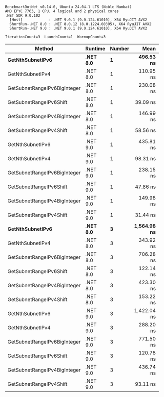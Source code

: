```

BenchmarkDotNet v0.14.0, Ubuntu 24.04.1 LTS (Noble Numbat)
AMD EPYC 7763, 1 CPU, 4 logical and 2 physical cores
.NET SDK 9.0.102
  [Host]            : .NET 9.0.1 (9.0.124.61010), X64 RyuJIT AVX2
  ShortRun-.NET 8.0 : .NET 8.0.12 (8.0.1224.60305), X64 RyuJIT AVX2
  ShortRun-.NET 9.0 : .NET 9.0.1 (9.0.124.61010), X64 RyuJIT AVX2

IterationCount=3  LaunchCount=1  WarmupCount=3  

```
| Method                       | Runtime  | Number | Mean        | Error      | StdDev    | Min         | Max         | Gen0   | Allocated |
|----------------------------- |--------- |------- |------------:|-----------:|----------:|------------:|------------:|-------:|----------:|
| **GetNthSubnetIPv6**             | **.NET 8.0** | **1**      |   **496.53 ns** |  **70.086 ns** |  **3.842 ns** |   **494.23 ns** |   **500.97 ns** | **0.0410** |     **696 B** |
| GetNthSubnetIPv4             | .NET 8.0 | 1      |   110.95 ns |   7.343 ns |  0.402 ns |   110.49 ns |   111.19 ns | 0.0095 |     160 B |
| GetSubnetRangeIPv6BigInteger | .NET 8.0 | 1      |   230.08 ns |  56.879 ns |  3.118 ns |   227.66 ns |   233.59 ns | 0.0257 |     432 B |
| GetSubnetRangeIPv6Shift      | .NET 8.0 | 1      |    39.09 ns |  12.659 ns |  0.694 ns |    38.38 ns |    39.76 ns | 0.0095 |     160 B |
| GetSubnetRangeIPv4BigInteger | .NET 8.0 | 1      |   146.99 ns |  33.680 ns |  1.846 ns |   145.49 ns |   149.05 ns | 0.0124 |     208 B |
| GetSubnetRangeIPv4Shift      | .NET 8.0 | 1      |    58.56 ns |  22.041 ns |  1.208 ns |    57.17 ns |    59.28 ns | 0.0105 |     176 B |
| GetNthSubnetIPv6             | .NET 9.0 | 1      |   435.81 ns |  90.065 ns |  4.937 ns |   430.84 ns |   440.71 ns | 0.0381 |     640 B |
| GetNthSubnetIPv4             | .NET 9.0 | 1      |    98.31 ns |  42.088 ns |  2.307 ns |    96.54 ns |   100.92 ns | 0.0095 |     160 B |
| GetSubnetRangeIPv6BigInteger | .NET 9.0 | 1      |   238.15 ns |  57.204 ns |  3.136 ns |   234.99 ns |   241.26 ns | 0.0257 |     432 B |
| GetSubnetRangeIPv6Shift      | .NET 9.0 | 1      |    47.86 ns |  16.373 ns |  0.897 ns |    46.83 ns |    48.48 ns | 0.0095 |     160 B |
| GetSubnetRangeIPv4BigInteger | .NET 9.0 | 1      |   149.98 ns |   3.250 ns |  0.178 ns |   149.79 ns |   150.15 ns | 0.0124 |     208 B |
| GetSubnetRangeIPv4Shift      | .NET 9.0 | 1      |    31.44 ns |   5.940 ns |  0.326 ns |    31.07 ns |    31.64 ns | 0.0105 |     176 B |
| **GetNthSubnetIPv6**             | **.NET 8.0** | **3**      | **1,564.98 ns** | **274.099 ns** | **15.024 ns** | **1,548.77 ns** | **1,578.43 ns** | **0.1278** |    **2168 B** |
| GetNthSubnetIPv4             | .NET 8.0 | 3      |   343.92 ns |  38.942 ns |  2.135 ns |   342.48 ns |   346.37 ns | 0.0286 |     480 B |
| GetSubnetRangeIPv6BigInteger | .NET 8.0 | 3      |   706.28 ns |  53.342 ns |  2.924 ns |   704.58 ns |   709.66 ns | 0.0772 |    1296 B |
| GetSubnetRangeIPv6Shift      | .NET 8.0 | 3      |   122.14 ns |  25.824 ns |  1.416 ns |   120.71 ns |   123.54 ns | 0.0286 |     480 B |
| GetSubnetRangeIPv4BigInteger | .NET 8.0 | 3      |   423.30 ns |  17.392 ns |  0.953 ns |   422.22 ns |   424.05 ns | 0.0372 |     624 B |
| GetSubnetRangeIPv4Shift      | .NET 8.0 | 3      |   153.22 ns |  46.957 ns |  2.574 ns |   150.30 ns |   155.14 ns | 0.0315 |     528 B |
| GetNthSubnetIPv6             | .NET 9.0 | 3      | 1,422.04 ns | 223.186 ns | 12.234 ns | 1,414.72 ns | 1,436.16 ns | 0.1183 |    2000 B |
| GetNthSubnetIPv4             | .NET 9.0 | 3      |   288.20 ns |  39.387 ns |  2.159 ns |   285.78 ns |   289.91 ns | 0.0286 |     480 B |
| GetSubnetRangeIPv6BigInteger | .NET 9.0 | 3      |   771.50 ns | 607.348 ns | 33.291 ns |   739.21 ns |   805.71 ns | 0.0772 |    1296 B |
| GetSubnetRangeIPv6Shift      | .NET 9.0 | 3      |   120.78 ns |  67.451 ns |  3.697 ns |   118.03 ns |   124.98 ns | 0.0286 |     480 B |
| GetSubnetRangeIPv4BigInteger | .NET 9.0 | 3      |   436.74 ns |   5.319 ns |  0.292 ns |   436.56 ns |   437.08 ns | 0.0372 |     624 B |
| GetSubnetRangeIPv4Shift      | .NET 9.0 | 3      |    93.11 ns |  11.113 ns |  0.609 ns |    92.75 ns |    93.81 ns | 0.0315 |     528 B |
